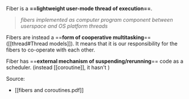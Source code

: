 Fiber is a **==lightweight user-mode thread of execution==**.

> *fibers implemented as computer program component between userspace and OS platform threads*

Fibers are instead a ==**form of cooperative multitasking**== ([[thread#Thread models]]). It means that it is our responsibility for the fibers to co-operate with each other.

Fiber has ==**external mechanism of suspending/rerunning**== code as a scheduler.
(instead [[coroutine]], it hasn't )

Source:
- [[fibers and coroutines.pdf]]